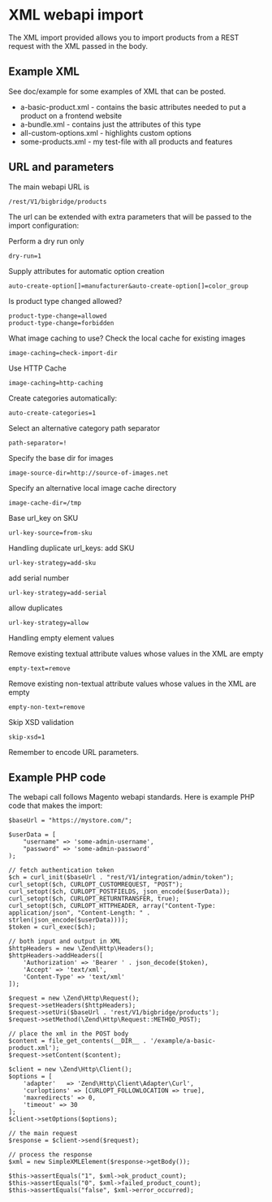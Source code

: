 # XML webapi import

The XML import provided allows you to import products from a REST request with the XML passed in the body.

## Example XML

See doc/example for some examples of XML that can be posted.

* a-basic-product.xml - contains the basic attributes needed to put a product on a frontend website
* a-bundle.xml - contains just the attributes of this type
* all-custom-options.xml - highlights custom options
* some-products.xml - my test-file with all products and features

## URL and parameters

The main webapi URL is

    /rest/V1/bigbridge/products

The url can be extended with extra parameters that will be passed to the import configuration:

Perform a dry run only

    dry-run=1

Supply attributes for automatic option creation

    auto-create-option[]=manufacturer&auto-create-option[]=color_group

Is product type changed allowed?

    product-type-change=allowed
    product-type-change=forbidden

What image caching to use?
Check the local cache for existing images

    image-caching=check-import-dir

Use HTTP Cache

    image-caching=http-caching

Create categories automatically:

    auto-create-categories=1

Select an alternative category path separator

    path-separator=!

Specify the base dir for images

    image-source-dir=http://source-of-images.net

Specify an alternative local image cache directory

    image-cache-dir=/tmp

Base url_key on SKU

    url-key-source=from-sku

Handling duplicate url_keys: add SKU

    url-key-strategy=add-sku

add serial number

    url-key-strategy=add-serial

allow duplicates

    url-key-strategy=allow

Handling empty element values

Remove existing textual attribute values whose values in the XML are empty

    empty-text=remove

Remove existing non-textual attribute values whose values in the XML are empty

    empty-non-text=remove

Skip XSD validation

    skip-xsd=1

Remember to encode URL parameters.

## Example PHP code

The webapi call follows Magento webapi standards. Here is example PHP code that makes the import:

    $baseUrl = "https://mystore.com/";

    $userData = [
        "username" => 'some-admin-username',
        "password" => 'some-admin-password'
    );

    // fetch authentication token
    $ch = curl_init($baseUrl . "rest/V1/integration/admin/token");
    curl_setopt($ch, CURLOPT_CUSTOMREQUEST, "POST");
    curl_setopt($ch, CURLOPT_POSTFIELDS, json_encode($userData));
    curl_setopt($ch, CURLOPT_RETURNTRANSFER, true);
    curl_setopt($ch, CURLOPT_HTTPHEADER, array("Content-Type: application/json", "Content-Length: " . strlen(json_encode($userData))));
    $token = curl_exec($ch);

    // both input and output in XML
    $httpHeaders = new \Zend\Http\Headers();
    $httpHeaders->addHeaders([
        'Authorization' => 'Bearer ' . json_decode($token),
        'Accept' => 'text/xml',
        'Content-Type' => 'text/xml'
    ]);

    $request = new \Zend\Http\Request();
    $request->setHeaders($httpHeaders);
    $request->setUri($baseUrl . 'rest/V1/bigbridge/products');
    $request->setMethod(\Zend\Http\Request::METHOD_POST);

    // place the xml in the POST body
    $content = file_get_contents(__DIR__ . '/example/a-basic-product.xml');
    $request->setContent($content);

    $client = new \Zend\Http\Client();
    $options = [
        'adapter'   => 'Zend\Http\Client\Adapter\Curl',
        'curloptions' => [CURLOPT_FOLLOWLOCATION => true],
        'maxredirects' => 0,
        'timeout' => 30
    ];
    $client->setOptions($options);

    // the main request
    $response = $client->send($request);

    // process the response
    $xml = new SimpleXMLElement($response->getBody());

    $this->assertEquals("1", $xml->ok_product_count);
    $this->assertEquals("0", $xml->failed_product_count);
    $this->assertEquals("false", $xml->error_occurred);

